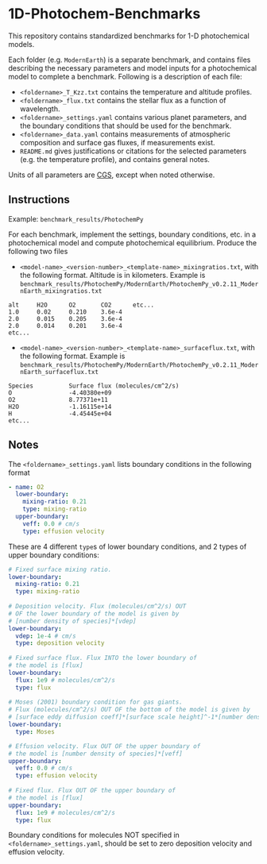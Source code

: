 # 1D-Photochem-Benchmarks

This repository contains standardized benchmarks for 1-D photochemical models. 

Each folder (e.g. `ModernEarth`) is a separate benchmark, and contains files describing the necessary parameters and model inputs for a photochemical model to complete a benchmark. Following is a description of each file:
- `<foldername>_T_Kzz.txt` contains the temperature and altitude profiles.
- `<foldername>_flux.txt` contains the stellar flux as a function of wavelength.
- `<foldername>_settings.yaml` contains various planet parameters, and the boundary conditions that should be used for the benchmark.
- `<foldername>_data.yaml` contains measurements of atmospheric composition and surface gas fluxes, if measurements exist.
- `README.md` gives justifications or citations for the selected parameters (e.g. the temperature profile), and contains general notes.

Units of all parameters are [CGS](https://en.wikipedia.org/wiki/Centimetre%E2%80%93gram%E2%80%93second_system_of_units), except when noted otherwise.

## Instructions

Example: `benchmark_results/PhotochemPy`

For each benchmark, implement the settings, boundary conditions, etc. in a photochemical model and compute photochemical equilibrium. Produce the following two files

- `<model-name>_<version-number>_<template-name>_mixingratios.txt`, with the following format. Altitude is in kilometers. Example is `benchmark_results/PhotochemPy/ModernEarth/PhotochemPy_v0.2.11_ModernEarth_mixingratios.txt`

```
alt     H2O      O2       CO2      etc...
1.0     0.02     0.210    3.6e-4
2.0     0.015    0.205    3.6e-4
2.0     0.014    0.201    3.6e-4
etc...   
```


- `<model-name>_<version-number>_<template-name>_surfaceflux.txt`, with the following format. Example is `benchmark_results/PhotochemPy/ModernEarth/PhotochemPy_v0.2.11_ModernEarth_surfaceflux.txt`

```
Species          Surface flux (molecules/cm^2/s)    
O                -4.40380e+09                       
O2               8.77371e+11                        
H2O              -1.16115e+14                       
H                -4.45445e+04
etc...
```

## Notes

The `<foldername>_settings.yaml` lists boundary conditions in the following format

```yaml
- name: O2
  lower-boundary:
    mixing-ratio: 0.21
    type: mixing-ratio
  upper-boundary:
    veff: 0.0 # cm/s
    type: effusion velocity
```

These are 4 different `type`s of lower boundary conditions, and 2 types of upper boundary conditions:

```yaml
# Fixed surface mixing ratio.
lower-boundary:
  mixing-ratio: 0.21
  type: mixing-ratio 
  
# Deposition velocity. Flux (molecules/cm^2/s) OUT 
# OF the lower boundary of the model is given by
# [number density of species]*[vdep]
lower-boundary:
  vdep: 1e-4 # cm/s
  type: deposition velocity
  
# Fixed surface flux. Flux INTO the lower boundary of
# the model is [flux]
lower-boundary:
  flux: 1e9 # molecules/cm^2/s
  type: flux
  
# Moses (2001) boundary condition for gas giants.
# Flux (molecules/cm^2/s) OUT OF the bottom of the model is given by
# [surface eddy diffusion coeff]*[surface scale height]^-1*[number density of species]
lower-boundary:
  type: Moses

# Effusion velocity. Flux OUT OF the upper boundary of
# the model is [number density of species]*[veff]
upper-boundary:
  veff: 0.0 # cm/s
  type: effusion velocity
  
# Fixed flux. Flux OUT OF the upper boundary of
# the model is [flux]
upper-boundary:
  flux: 1e9 # molecules/cm^2/s
  type: flux
```

Boundary conditions for molecules NOT specified in `<foldername>_settings.yaml`, should be set to zero deposition velocity and effusion velocity.


